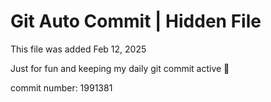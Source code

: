 # Git Auto Commit | Hidden File

This file was added Feb 12, 2025

Just for fun and keeping my daily git commit active 🤪

commit number: 1991381
